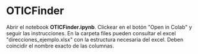 # OTICFinder

Abrir el notebook **OTICFinder.ipynb**. Clickear en el botón "Open in Colab" y seguir las instrucciones.
En la carpeta files pueden consultar el excel "direcciones_ejemplo.xlsx" con la estructura necesaria del excel. Deben coincidir el nombre exacto de las columnas.
